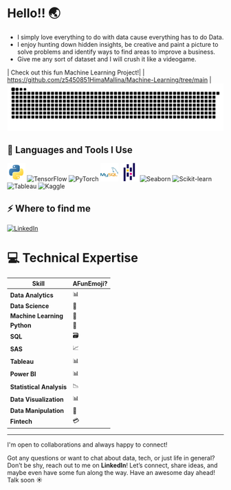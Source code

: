 # Hello!! 🌏  
- I simply love everything to do with data cause everything has to do Data. 
- I enjoy hunting down hidden insights, be creative and paint a picture to solve problems and identify ways to find areas to improve a business. 
- Give me any sort of dataset and I will crush it like a videogame. 

| Check out this fun Machine Learning Project!|
| https://github.com/z5450851HimaMallina/Machine-Learning/tree/main | 
![snake gif](https://github.com/z5450851HimaMallina/z5450851HimaMallina/blob/output/github-snake.svg)
## 🚀 Languages and Tools I Use  

<p align="left">
    <img src="https://raw.githubusercontent.com/devicons/devicon/master/icons/python/python-original.svg" alt="Python" width="42" height="42"/>
    <img src="https://www.vectorlogo.zone/logos/tensorflow/tensorflow-icon.svg" alt="TensorFlow" width="42" height="42"/>
    <img src="https://www.vectorlogo.zone/logos/pytorch/pytorch-icon.svg" alt="PyTorch" width="42" height="42"/>
    <img src="https://raw.githubusercontent.com/devicons/devicon/master/icons/mysql/mysql-original-wordmark.svg" alt="MySQL" width="42" height="42"/>
    <img src="https://raw.githubusercontent.com/devicons/devicon/2ae2a900d2f041da66e950e4d48052658d850630/icons/pandas/pandas-original.svg" alt="Pandas" width="42" height="42"/>
    <img src="https://seaborn.pydata.org/_images/logo-mark-lightbg.svg" alt="Seaborn" width="42" height="42"/>
    <img src="https://upload.wikimedia.org/wikipedia/commons/0/05/Scikit_learn_logo_small.svg" alt="Scikit-learn" width="42" height="42"/>
    <img src="https://www.tableau.com/themes/custom/tableau_www/logo.png" alt="Tableau" width="100" height="42"/>
    <img src="https://www.vectorlogo.zone/logos/kaggle/kaggle-icon.svg" alt="Kaggle" width="42" height="42"/>
</p>

## ⚡️ Where to find me  
[![LinkedIn](https://img.shields.io/badge/LinkedIn-Profile-blue?style=for-the-badge&logo=linkedin)](https://www.linkedin.com/in/himarohinimallina)

# 💻 Technical Expertise

| **Skill**               | **AFunEmoji?**         |
|-------------------------|------------------|
| **Data Analytics**       | 📊               |
| **Data Science**         | 🤖               |
| **Machine Learning**     | 🧠               |
| **Python**               | 🐍               |
| **SQL**                  | 🗃️               |
| **SAS**                  | 📈               |
| **Tableau**              | 📊               |
| **Power BI**             | 📊               |
| **Statistical Analysis** | 📉               |
| **Data Visualization**   | 📊               |
| **Data Manipulation**    | 🔧               |
| **Fintech**              | 💳               |

---
I'm open to collaborations and always happy to connect!  

Got any questions or want to chat about data, tech, or just life in general? Don’t be shy, reach out to me on **LinkedIn**! Let’s connect, share ideas, and maybe even have some fun along the way.
Have an awesome day ahead!
Talk soon ☀️



